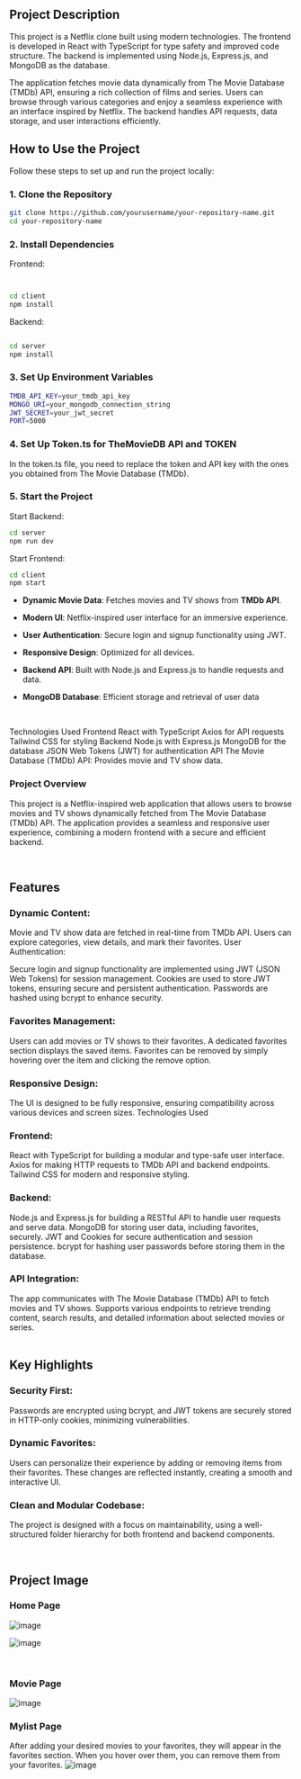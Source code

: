 ## Project Description

This project is a Netflix clone built using modern technologies. The frontend is developed in React with TypeScript for type safety and improved code structure. The backend is implemented using Node.js, Express.js, and MongoDB as the database.

The application fetches movie data dynamically from The Movie Database (TMDb) API, ensuring a rich collection of films and series. Users can browse through various categories and enjoy a seamless experience with an interface inspired by Netflix. The backend handles API requests, data storage, and user interactions efficiently.


## How to Use the Project  

Follow these steps to set up and run the project locally:  

### 1. Clone the Repository  
```bash
git clone https://github.com/yourusername/your-repository-name.git
cd your-repository-name
```

### 2. Install Dependencies

Frontend:
```bash


cd client
npm install
```


Backend:
```bash

cd server
npm install

```

### 3. Set Up Environment Variables

```bash
TMDB_API_KEY=your_tmdb_api_key
MONGO_URI=your_mongodb_connection_string
JWT_SECRET=your_jwt_secret
PORT=5000
```

### 4. Set Up Token.ts for TheMovieDB API and TOKEN

In the token.ts file, you need to replace the token and API key with the ones you obtained from The Movie Database (TMDb).

### 5. Start the Project

Start Backend:

```bash
cd server
npm run dev
```

Start Frontend:
```bash
cd client
npm start
```


- **Dynamic Movie Data**: Fetches movies and TV shows from **TMDb API**.  
- **Modern UI**: Netflix-inspired user interface for an immersive experience.  
- **User Authentication**: Secure login and signup functionality using JWT.  
- **Responsive Design**: Optimized for all devices.  
- **Backend API**: Built with Node.js and Express.js to handle requests and data.  
- **MongoDB Database**: Efficient storage and retrieval of user data


  <br>

Technologies Used
Frontend
React with TypeScript
Axios for API requests
Tailwind CSS for styling
Backend
Node.js with Express.js
MongoDB for the database
JSON Web Tokens (JWT) for authentication
API
The Movie Database (TMDb) API: Provides movie and TV show data.

### Project Overview

This project is a Netflix-inspired web application that allows users to browse movies and TV shows dynamically fetched from The Movie Database (TMDb) API. The application provides a seamless and responsive user experience, combining a modern frontend with a secure and efficient backend.

<br>

## Features
### Dynamic Content:

Movie and TV show data are fetched in real-time from TMDb API.
Users can explore categories, view details, and mark their favorites.
User Authentication:

Secure login and signup functionality are implemented using JWT (JSON Web Tokens) for session management.
Cookies are used to store JWT tokens, ensuring secure and persistent authentication.
Passwords are hashed using bcrypt to enhance security.
### Favorites Management:

Users can add movies or TV shows to their favorites.
A dedicated favorites section displays the saved items.
Favorites can be removed by simply hovering over the item and clicking the remove option.
### Responsive Design:

The UI is designed to be fully responsive, ensuring compatibility across various devices and screen sizes.
Technologies Used
### Frontend:

React with TypeScript for building a modular and type-safe user interface.
Axios for making HTTP requests to TMDb API and backend endpoints.
Tailwind CSS for modern and responsive styling.
### Backend:

Node.js and Express.js for building a RESTful API to handle user requests and serve data.
MongoDB for storing user data, including favorites, securely.
JWT and Cookies for secure authentication and session persistence.
bcrypt for hashing user passwords before storing them in the database.
### API Integration:

The app communicates with The Movie Database (TMDb) API to fetch movies and TV shows.
Supports various endpoints to retrieve trending content, search results, and detailed information about selected movies or series.
<br>
<br>
## Key Highlights
### Security First:
Passwords are encrypted using bcrypt, and JWT tokens are securely stored in HTTP-only cookies, minimizing vulnerabilities.

### Dynamic Favorites:
Users can personalize their experience by adding or removing items from their favorites. These changes are reflected instantly, creating a smooth and interactive UI.

### Clean and Modular Codebase:
The project is designed with a focus on maintainability, using a well-structured folder hierarchy for both frontend and backend components.

<br>

## Project Image

### Home Page
![image](https://github.com/user-attachments/assets/941e7326-698f-447d-a874-f0358dc61210)

![image](https://github.com/user-attachments/assets/d5c358a4-7c35-41ca-9126-5e5cd85934f6)

<br>

### Movie Page
![image](https://github.com/user-attachments/assets/07d23157-ca22-4c21-96c1-8aca9cfa7298)
<br>

### Mylist Page

After adding your desired movies to your favorites, they will appear in the favorites section. When you hover over them, you can remove them from your favorites.
![image](https://github.com/user-attachments/assets/7d951484-7438-41cc-9812-08cb368448f6)






